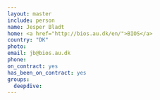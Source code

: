 ```yaml
---
layout: master
include: person
name: Jesper Bladt
home: <a href="http://bios.au.dk/en/">BIOS</a>
country: "DK"
photo:
email: jb@bios.au.dk
phone:
on_contract: yes
has_been_on_contract: yes
groups:
  deepdive:
---
```

